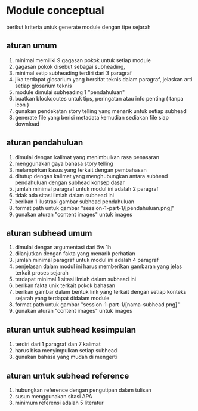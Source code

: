 # Module conceptual
berikut kriteria untuk generate module dengan tipe sejarah

## aturan umum
1. minimal memiliki 9 gagasan pokok untuk setiap module
2. gagasan pokok disebut sebagai subheading,
3. minimal setip subheading terdiri dari 3 paragraf
4. jika terdapat glosarium yang bersifat teknis dalam paragraf, jelaskan arti setiap glosarium teknis
5. module dimulai subheading 1 "pendahuluan"
6. buatkan blockqoutes untuk tips, peringatan atau info penting ( tanpa icon )
7. gunakan pendekatan story telling yang menarik untuk setiap subhead
8. generate file yang berisi metadata kemudian sediakan file siap download


## aturan pendahuluan
1. dimulai dengan kalimat yang menimbulkan rasa penasaran
2. menggunakan gaya bahasa story telling
2. melampirkan kasus yang terkait dengan pembahasan
3. ditutup dengan kalimat yang menghubungkan antara subhead pendahuluan dengan subhead konsep dasar
4. jumlah minimal paragraf untuk modul ini adalah 2 paragraf
5. tidak ada sitasi ilmiah dalam subhead ini 
6. berikan 1 ilustrasi gambar subhead pendahuluan
7. format path untuk gambar "session-1-part-1/[pendahuluan.png]"
8. gunakan aturan "content images" untuk images

## aturan subhead umum
1. dimulai dengan argumentasi dari 5w 1h
2. dilanjutkan dengan fakta yang menarik perhatian
3. jumlah minimal paragraf untuk modul ini adalah 4 paragraf
4. penjelasan dalam modul ini harus memberikan gambaran yang jelas terkait proses sejarah
5. terdapat minimal 1 sitasi ilmiah dalam subhead ini 
6. berikan fakta unik terkait pokok bahasan
6. berikan gambar dalam bentuk link yang terkait dengan setiap konteks sejarah yang terdapat didalam module
7. format path untuk gambar "session-1-part-1/[nama-subhead.png]"
8. gunakan aturan "content images" untuk images

## aturan untuk subhead kesimpulan
1. terdiri dari 1 paragraf dan 7 kalimat
2. harus bisa menyimpulkan setiap subhead
3. gunakan bahasa yang mudah di mengerti


## aturan untuk subhead reference
1. hubungkan reference dengan pengutipan dalam tulisan
2. susun menggunakan sitasi APA
3. minimum referensi adalah 5 literatur